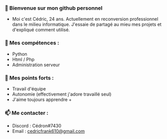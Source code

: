 ### 👋 Bienvenue sur mon github personnel

- Moi c'est Cédric, 24 ans. Actuellement en reconversion professionnel dans le milieu informatique. J'essaie de partagé au mieu mes projets et d'expliqué comment utilisé. 

### 👀 Mes compétences : 

- Python
- Html / Php
- Administration serveur 

### 🌱 Mes points forts :

- Travail d'équipe
- Autonomie (effectivement j'adore travaillé seul)
- J'aime toujours apprendre +

### 📫  Me contacter :

- Discord : Cédron#7430
- Email : cedricfrank610@gmail.com

<!---
CedricPoint/CedricPoint is a ✨ special ✨ repository because its `README.md` (this file) appears on your GitHub profile.
You can click the Preview link to take a look at your changes.
--->

